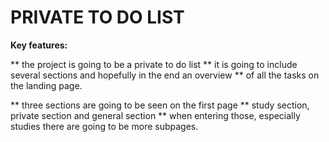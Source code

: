 # PRIVATE TO DO LIST 
**Key features:**

** the project is going to be a private to do list 
** it is going to include several sections and hopefully in the end an overview ** of all the tasks on the landing page.

** three sections are going to be seen on the first page
** study section, private section and general section
** when entering those, especially studies there are going to be more subpages.

